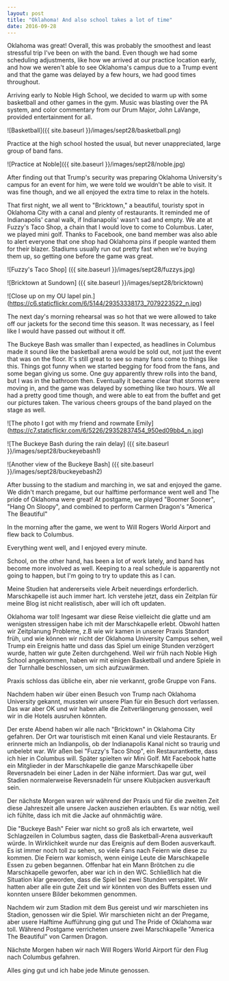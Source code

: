 ```yaml
---
layout: post
title: "Oklahoma! And also school takes a lot of time"
date: 2016-09-28
---
```


Oklahoma was great! Overall, this was probably the smoothest and least stressful trip I've been on with the band. Even though we had some scheduling adjustments, like how we arrived at our practice location early, and how we weren't able to see Oklahoma's campus due to a Trump event and that the game was delayed by a few hours, we had good times throughout.


Arriving early to Noble High School, we decided to warm up with some basketball and other games in the gym. Music was blasting over the PA system, and color commentary from our Drum Major, John LaVange, provided entertainment for all.


![Basketball]({{ site.baseurl }}/images/sept28/basketball.png)


Practice at the high school hosted the usual, but never unappreciated, large group of band fans.

![Practice at Noble]({{ site.baseurl }}/images/sept28/noble.jpg)


After finding out that Trump's security was preparing Oklahoma University's campus for an event for him, we were told we wouldn't be able to visit. It was fine though, and we all enjoyed the extra time to relax in the hotels.


That first night, we all went to "Bricktown," a beautiful, touristy spot in Oklahoma City with a canal and plenty of restaurants. It reminded me of Indianapolis' canal walk, if Indianapolis' wasn't sad and empty. We ate at Fuzzy's Taco Shop, a chain that I would love to come to Columbus. Later, we played mini golf. Thanks to Facebook, one band member was also able to alert everyone that one shop had Oklahoma pins if people wanted them for their blazer. Stadiums usually run out pretty fast when we're buying them up, so getting one before the game was great.

![Fuzzy's Taco Shop] ({{ site.baseurl }}/images/sept28/fuzzys.jpg)

![Bricktown at Sundown] ({{ site.baseurl }}/images/sept28/bricktown)

![Close up on my OU lapel pin.] (https://c6.staticflickr.com/6/5144/29353338173_7079223522_n.jpg)


The next day's morning rehearsal was so hot that we were allowed to take off our jackets for the second time this season. It was necessary, as I feel like I would have passed out without it off.


The Buckeye Bash was smaller than I expected, as headlines in Columbus made it sound like the basketball arena would be sold out, not just the event that was on the floor. It's still great to see so many fans come to things like this. Things got funny when we started begging for food from the fans, and some began giving us some. One guy apparently threw rolls into the band, but I was in the bathroom then. Eventually it became clear that storms were moving in, and the game was delayed by something  like two hours. We all had a pretty good time though, and were able to eat from the buffet and get our pictures taken. The various cheers groups of the band played on the stage as well.

![The photo I got with my friend and rowmate Emily] (https://c7.staticflickr.com/6/5226/29352837454_950ed09bb4_n.jpg)

![The Buckeye Bash during the rain delay] ({{ site.baseurl }}/images/sept28/buckeyebash1)

![Another view of the Buckeye Bash] ({{ site.baseurl }}/images/sept28/buckeyebash2)

After bussing to the stadium and marching in, we sat and enjoyed the game. We didn't march pregame, but our halftime performance went well and The pride of Oklahoma were great! At postgame, we played "Boomer Sooner", "Hang On Sloopy", and combined to perform Carmen Dragon's "America The Beautiful"


In the morning after the game, we went to Will Rogers World Airport and flew back to Columbus.


Everything went well, and I enjoyed every minute.


School, on the other hand, has been a lot of work lately, and band has become more involved as well. Keeping to a real schedule is apparently not going to happen, but I'm going to try to update this as I can.

Meine Studien hat andererseits viele Arbeit neuerdings erforderlich. Marschkapelle ist auch immer hart. Ich verstehe jetzt, dass ein Zeitplan für meine Blog ist nicht realistisch, aber will ich oft updaten.

Oklahoma war toll! Ingesamt war diese Reise vielleicht die glatte und am wenigsten stressigen habe ich mit der Marschkapelle erlebt. Obwohl hatten wir Zeitplanung Probleme, z.B wie wir kamen in unserer Praxis Standort früh, und wie können wir nicht der Oklahoma University Campus sehen, weil Trump ein Ereignis hatte und dass das Spiel um einige Stunden verzögert wurde, hatten wir gute Zeiten durchgehend.
Weil wir früh nach Noble High School angekommen, haben wir mit einigen Basketball und andere Spiele in der Turnhalle beschlossen, um sich aufzuwärmen.

Praxis schloss das übliche ein, aber nie verkannt, große Gruppe von Fans.

Nachdem haben wir über einen Besuch von Trump nach Oklahoma University gekannt, mussten wir unsere Plan für ein Besuch dort verlassen. Das war aber OK und wir haben alle die Zeitverlängerung genossen, weil wir in die Hotels ausruhen könnten.

Der erste Abend haben wir alle nach "Bricktown" in Oklahoma City gefahren. Der Ort war touristisch mit einen Kanal und viele Restaurants. Er erinnerte mich an Indianpolis, ob der Indianapolis Kanal nicht so traurig und unbelebt war. Wir aßen bei "Fuzzy's Taco Shop", ein Restaurantkette, dass ich hier in Columbus will. Später spielten wir Mini Golf. Mit Facebook hatte ein Mitglieder in der Marschkapelle die ganze Marschkapelle über Reversnadeln bei einer Laden in der Nähe informiert. Das war gut, weil Stadien normalerweise Reversnadeln für unsere Klubjacken ausverkauft sein.

Der nächste Morgen waren wir während der Praxis und für die zweiten Zeit diese Jahreszeit alle unsere Jacken ausziehen erlaubten. Es war nötig, weil ich fühlte, dass ich mit die Jacke auf ohnmächtig wäre.

Die "Buckeye Bash" Feier war nicht so groß als ich erwartete, weil Schlagzeilen in Columbus sagten, dass die Basketball-Arena ausverkauft würde. In Wirklichkeit wurde nur das Ereignis auf dem Boden ausverkauft. Es ist immer noch toll zu sehen, so viele Fans nach Feiern wie diese zu kommen. Die Feiern war komisch, wenn einige Leute die Marschkapelle Essen zu geben begannen. Offenbar hat ein Mann Brötchen zu die Marschkapelle geworfen, aber war ich in den WC. Schließlich hat die Situation klar geworden, dass die Spiel bei zwei Stunden verspätet. Wir hatten aber alle ein gute Zeit und wir könnten von des Buffets essen und konnten unsere Bilder bekommen genommen.

Nachdem wir zum Stadion mit dem Bus gereist und wir marschieten ins Stadion, genossen wir die Spiel. Wir marschieten nicht an der Pregame, aber usere Halftime Aufführung ging gut und The Pride of Oklahoma war toll. Während Postgame verricheten unsere zwei Marschkapelle "America The Beautiful" von Carmen Dragon.

Nächste Morgen haben wir nach Will Rogers World Airport für den Flug nach Columbus gefahren.

Alles ging gut und ich habe jede Minute genossen.
